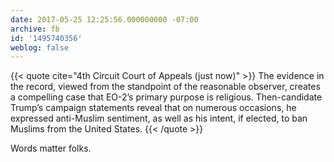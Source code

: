 ```yaml
---
date: 2017-05-25 12:25:56.000000000 -07:00
archive: fb
id: '1495740356'
weblog: false
---
```


{{< quote cite="4th Circuit Court of Appeals (just now)" >}}
The evidence in the record, viewed from the standpoint of the reasonable observer, creates a compelling case that EO-2’s primary purpose is religious. Then-candidate Trump’s campaign statements reveal that on numerous occasions, he expressed anti-Muslim sentiment, as well as his intent, if elected, to ban Muslims from the United States.
{{< /quote >}}

Words matter folks.
